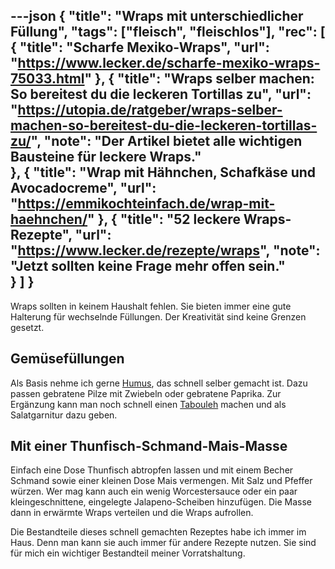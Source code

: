 ---json
{
    "title": "Wraps mit unterschiedlicher Füllung",
    "tags": ["fleisch", "fleischlos"],
    "rec": [
        {
        "title": "Scharfe Mexiko-Wraps",
        "url": "https://www.lecker.de/scharfe-mexiko-wraps-75033.html"
        },
        {
        "title": "Wraps selber machen: So bereitest du die leckeren Tortillas zu",
        "url": "https://utopia.de/ratgeber/wraps-selber-machen-so-bereitest-du-die-leckeren-tortillas-zu/",
        "note": "Der Artikel bietet alle wichtigen Bausteine für leckere Wraps."  
        },
        {
        "title": "Wrap mit Hähnchen, Schafkäse und Avocadocreme",
        "url": "https://emmikochteinfach.de/wrap-mit-haehnchen/"
        },
        {
        "title": "52 leckere Wraps-Rezepte",
        "url": "https://www.lecker.de/rezepte/wraps",
        "note": "Jetzt sollten keine Frage mehr offen sein."  
        }
    ]
}
---

Wraps sollten in keinem Haushalt fehlen. Sie bieten immer eine gute Halterung für wechselnde Füllungen. Der Kreativität sind keine Grenzen gesetzt.

## Gemüsefüllungen

Als Basis nehme ich gerne [Humus](http://grochtdreis.de/flocke/2017/01/03/humus/), das schnell selber gemacht ist. Dazu passen gebratene Pilze mit Zwiebeln oder gebratene Paprika. Zur Ergänzung kann man noch schnell einen [Tabouleh](http://grochtdreis.de/flocke/2017/01/02/tabouleh/) machen und als Salatgarnitur dazu geben.

## Mit einer Thunfisch-Schmand-Mais-Masse

Einfach eine Dose Thunfisch abtropfen lassen und mit einem Becher Schmand sowie einer kleinen Dose Mais vermengen. Mit Salz und Pfeffer würzen. Wer mag kann auch ein wenig Worcestersauce oder ein paar kleingeschnittene, eingelegte Jalapeno-Scheiben hinzufügen. Die Masse dann in erwärmte Wraps verteilen und die Wraps aufrollen.

Die Bestandteile dieses schnell gemachten Rezeptes habe ich immer im Haus. Denn man kann sie auch immer für andere Rezepte nutzen. Sie sind für mich ein wichtiger Bestandteil meiner Vorratshaltung.
